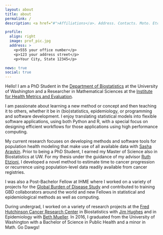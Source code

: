 ```yaml
---
layout: about
title: about
permalink: /
description: <a href="#">Affiliations</a>. Address. Contacts. Moto. Etc.

profile:
  align: right
  image: prof_pic.jpg
  address: >
    <p>555 your office number</p>
    <p>123 your address street</p>
    <p>Your City, State 12345</p>

news: true
social: true
---
```


Hello! I am a PhD Student in the [Department of Biostatistics](https://www.biostat.washington.edu) at the University of Washington and a Researcher in Mathematical Sciences at the [Institute for Health Metrics and Evaluation](http://www.healthdata.org).

I am passionate about learning a new method or concept and then teaching it to others, whether it be in (bio)statistics, epidemiology, or programming and software development. I enjoy translating statistical models into flexible software applications, using both Python and R, with a special focus on designing efficient workflows for those applications using high performance computing.

My current research focuses on developing methods and software tools for population health modeling that make use of all available data with [Sasha Aravkin](https://uw-amo.github.io/saravkin/). Prior to being a PhD Student, I earned my Master of Science also in Biostatistics at UW. For my thesis under the guidance of my advisor [Ruth Etzioni](https://www.fredhutch.org/en/faculty-lab-directory/etzioni-ruth.html), I developed a novel method to estimate time to cancer progression or recurrence using population-level data readily available from cancer registries.

I was also a Post-Bachelor Fellow at IHME where I worked on a variety of projects for the [Global Burden of Disease Study](http://www.healthdata.org/gbd) and contributed to training GBD collaborators around the world and new Fellows in statistical and epidemiological methods as well as computing.

During undergrad, I worked on a variety of research projects at the [Fred Hutchinson Cancer Research Center](http://www.fhcrc.org) in Biostatistics with [Jim Hughes](https://www.biostat.washington.edu/people/james-hughes) and in Epidemiology with [Beth Mueller](https://www.fredhutch.org/en/faculty-lab-directory/mueller-beth.html). In 2016, I graduated from the University of Washington with a Bachelor of Science in Public Health and a minor in Math. Go Dawgs!